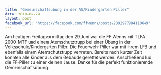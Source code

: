 ```yaml
---
title: "Gemeinschaftsübung in der VS/Kindergarten Piller"
date: 2018-06-29
layout: post
facebook_url: "https://facebook.com/ffwenns/posts/2092977984110649"
---
```


Am heutigen Freitagvormittag den 29.Juni war die FF Wenns mit TLFA 2000, MTF und einem Atemschutztrupp bei einer Übung in der Volksschule/Kindergarten Piller. Die Feuerwehr Piller war mit ihrem LFB und ebenfalls einem Atemschutztrupp vertreten. Bereits nach kurzer Zeit konnten alle Kinder aus dem Gebäude gerettet werden. Anschließend lud die FF-Piller zu einer kleinen Jause. Danke für die perfekt funktionierende Gemeinschaftsübung.